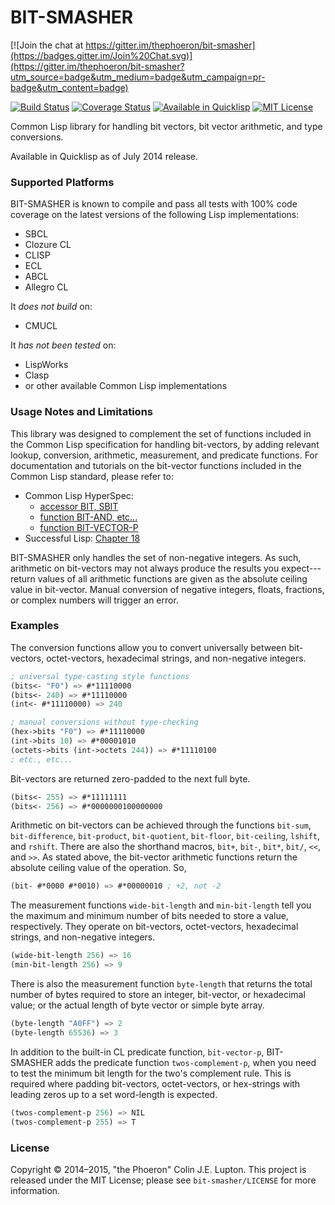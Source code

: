 # BIT-SMASHER

[![Join the chat at https://gitter.im/thephoeron/bit-smasher](https://badges.gitter.im/Join%20Chat.svg)](https://gitter.im/thephoeron/bit-smasher?utm_source=badge&utm_medium=badge&utm_campaign=pr-badge&utm_content=badge)

[![Build Status](https://travis-ci.org/thephoeron/bit-smasher.svg?branch=master)](https://travis-ci.org/thephoeron/bit-smasher)
[![Coverage Status](https://coveralls.io/repos/thephoeron/bit-smasher/badge.svg?branch=master)](https://coveralls.io/r/thephoeron/bit-smasher?branch=master)
[![Available in Quicklisp](https://img.shields.io/badge/quicklisp-available-brightgreen.svg)](https://quicklisp.org/)
[![MIT License](https://img.shields.io/badge/license-MIT-blue.svg)](./LICENSE)

Common Lisp library for handling bit vectors, bit vector arithmetic, and type conversions.

Available in Quicklisp as of July 2014 release.

### Supported Platforms

BIT-SMASHER is known to compile and pass all tests with 100% code coverage on the latest versions of the following Lisp implementations:

- SBCL
- Clozure CL
- CLISP
- ECL
- ABCL
- Allegro CL

It *does not build* on:
- CMUCL

It *has not been tested* on:
- LispWorks
- Clasp
- or other available Common Lisp implementations

### Usage Notes and Limitations

This library was designed to complement the set of functions included in the Common Lisp specification for handling bit-vectors, by adding relevant lookup, conversion, arithmetic, measurement, and predicate functions.  For documentation and tutorials on the bit-vector functions included in the Common Lisp standard, please refer to:

* Common Lisp HyperSpec:
    * [accessor BIT, SBIT](http://www.lispworks.com/documentation/lw50/CLHS/Body/f_bt_sb.htm)
    * [function BIT-AND, etc...](http://www.lispworks.com/documentation/lw50/CLHS/Body/f_bt_and.htm)
    * [function BIT-VECTOR-P](http://www.lispworks.com/documentation/lw50/CLHS/Body/f_bt_vec.htm)
* Successful Lisp: [Chapter 18](http://psg.com/~dlamkins/sl/chapter18.html)

BIT-SMASHER only handles the set of non-negative integers.  As such, arithmetic on bit-vectors may not always produce the results you expect---return values of all arithmetic functions are given as the absolute ceiling value in bit-vector. Manual conversion of negative integers, floats, fractions, or complex numbers will trigger an error.

### Examples

The conversion functions allow you to convert universally between bit-vectors, octet-vectors, hexadecimal strings, and non-negative integers.

```lisp
; universal type-casting style functions
(bits<- "F0") => #*11110000
(bits<- 240) => #*11110000
(int<- #*11110000) => 240

; manual conversions without type-checking
(hex->bits "F0") => #*11110000
(int->bits 10) => #*00001010
(octets->bits (int->octets 244)) => #*11110100
; etc., etc...
```

Bit-vectors are returned zero-padded to the next full byte.

```lisp
(bits<- 255) => #*11111111
(bits<- 256) => #*0000000100000000
```

Arithmetic on bit-vectors can be achieved through the functions `bit-sum`, `bit-difference`, `bit-product`, `bit-quotient`, `bit-floor`, `bit-ceiling`, `lshift`, and `rshift`.  There are also the shorthand macros, `bit+`, `bit-`, `bit*`, `bit/`, `<<`, and `>>`.  As stated above, the bit-vector arithmetic functions return the absolute ceiling value of the operation.  So,

```lisp
(bit- #*0000 #*0010) => #*00000010 ; +2, not -2
```

The measurement functions `wide-bit-length` and `min-bit-length` tell you the maximum and minimum number of bits needed to store a value, respectively.  They operate on bit-vectors, octet-vectors, hexadecimal strings, and non-negative integers.

```lisp
(wide-bit-length 256) => 16
(min-bit-length 256) => 9
```

There is also the measurement function `byte-length` that returns the total number of bytes required to store an integer, bit-vector, or hexadecimal value; or the actual length of byte vector or simple byte array.

```lisp
(byte-length "A0FF") => 2
(byte-length 65536) => 3
```

In addition to the built-in CL predicate function, `bit-vector-p`, BIT-SMASHER adds the predicate function `twos-complement-p`, when you need to test the minimum bit length for the two's complement rule.  This is required where padding bit-vectors, octet-vectors, or hex-strings with leading zeros up to a set word-length is expected.

```lisp
(twos-complement-p 256) => NIL
(twos-complement-p 255) => T
```

### License

Copyright &copy; 2014&ndash;2015, "the Phoeron" Colin J.E. Lupton. This project is released under the MIT License; please see `bit-smasher/LICENSE` for more information.
